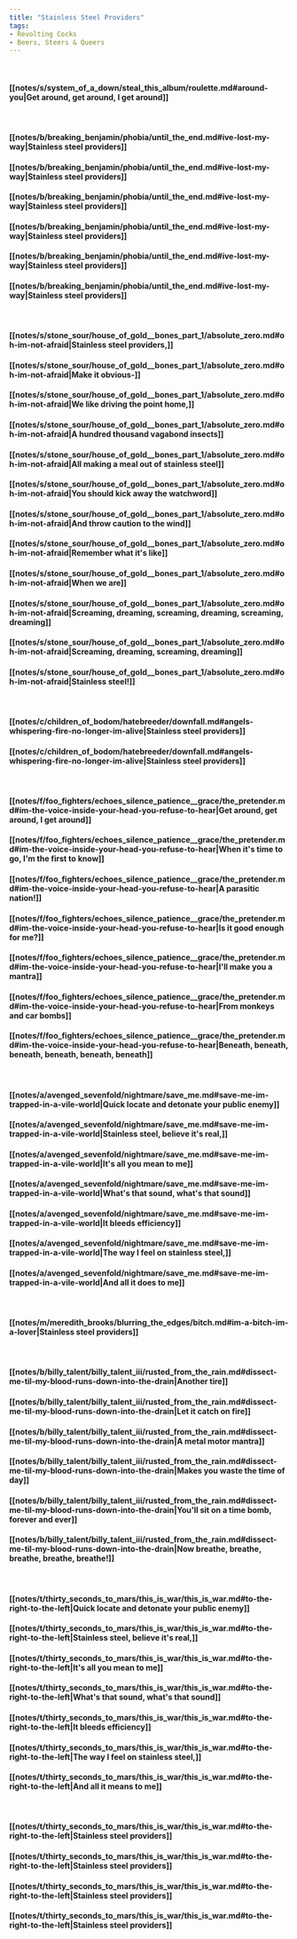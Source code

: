 ```yaml
---
title: "Stainless Steel Providers"
tags:
- Revolting Cocks
- Beers, Steers & Queers
---
```

&nbsp;
#### [[notes/s/system_of_a_down/steal_this_album/roulette.md#around-you|Get around, get around, I get around]]
&nbsp;
#### [[notes/b/breaking_benjamin/phobia/until_the_end.md#ive-lost-my-way|Stainless steel providers]]
#### [[notes/b/breaking_benjamin/phobia/until_the_end.md#ive-lost-my-way|Stainless steel providers]]
#### [[notes/b/breaking_benjamin/phobia/until_the_end.md#ive-lost-my-way|Stainless steel providers]]
#### [[notes/b/breaking_benjamin/phobia/until_the_end.md#ive-lost-my-way|Stainless steel providers]]
#### [[notes/b/breaking_benjamin/phobia/until_the_end.md#ive-lost-my-way|Stainless steel providers]]
#### [[notes/b/breaking_benjamin/phobia/until_the_end.md#ive-lost-my-way|Stainless steel providers]]
&nbsp;
#### [[notes/s/stone_sour/house_of_gold__bones_part_1/absolute_zero.md#oh-im-not-afraid|Stainless steel providers,]]
#### [[notes/s/stone_sour/house_of_gold__bones_part_1/absolute_zero.md#oh-im-not-afraid|Make it obvious-]]
#### [[notes/s/stone_sour/house_of_gold__bones_part_1/absolute_zero.md#oh-im-not-afraid|We like driving the point home,]]
#### [[notes/s/stone_sour/house_of_gold__bones_part_1/absolute_zero.md#oh-im-not-afraid|A hundred thousand vagabond insects]]
#### [[notes/s/stone_sour/house_of_gold__bones_part_1/absolute_zero.md#oh-im-not-afraid|All making a meal out of stainless steel]]
#### [[notes/s/stone_sour/house_of_gold__bones_part_1/absolute_zero.md#oh-im-not-afraid|You should kick away the watchword]]
#### [[notes/s/stone_sour/house_of_gold__bones_part_1/absolute_zero.md#oh-im-not-afraid|And throw caution to the wind]]
#### [[notes/s/stone_sour/house_of_gold__bones_part_1/absolute_zero.md#oh-im-not-afraid|Remember what it's like]]
#### [[notes/s/stone_sour/house_of_gold__bones_part_1/absolute_zero.md#oh-im-not-afraid|When we are]]
#### [[notes/s/stone_sour/house_of_gold__bones_part_1/absolute_zero.md#oh-im-not-afraid|Screaming, dreaming, screaming, dreaming, screaming, dreaming]]
#### [[notes/s/stone_sour/house_of_gold__bones_part_1/absolute_zero.md#oh-im-not-afraid|Screaming, dreaming, screaming, dreaming]]
#### [[notes/s/stone_sour/house_of_gold__bones_part_1/absolute_zero.md#oh-im-not-afraid|Stainless steel!]]
&nbsp;
#### [[notes/c/children_of_bodom/hatebreeder/downfall.md#angels-whispering-fire-no-longer-im-alive|Stainless steel providers]]
#### [[notes/c/children_of_bodom/hatebreeder/downfall.md#angels-whispering-fire-no-longer-im-alive|Stainless steel providers]]
&nbsp;
#### [[notes/f/foo_fighters/echoes_silence_patience__grace/the_pretender.md#im-the-voice-inside-your-head-you-refuse-to-hear|Get around, get around, I get around]]
#### [[notes/f/foo_fighters/echoes_silence_patience__grace/the_pretender.md#im-the-voice-inside-your-head-you-refuse-to-hear|When it's time to go, I'm the first to know]]
#### [[notes/f/foo_fighters/echoes_silence_patience__grace/the_pretender.md#im-the-voice-inside-your-head-you-refuse-to-hear|A parasitic nation!]]
#### [[notes/f/foo_fighters/echoes_silence_patience__grace/the_pretender.md#im-the-voice-inside-your-head-you-refuse-to-hear|Is it good enough for me?]]
#### [[notes/f/foo_fighters/echoes_silence_patience__grace/the_pretender.md#im-the-voice-inside-your-head-you-refuse-to-hear|I'll make you a mantra]]
#### [[notes/f/foo_fighters/echoes_silence_patience__grace/the_pretender.md#im-the-voice-inside-your-head-you-refuse-to-hear|From monkeys and car bombs]]
#### [[notes/f/foo_fighters/echoes_silence_patience__grace/the_pretender.md#im-the-voice-inside-your-head-you-refuse-to-hear|Beneath, beneath, beneath, beneath, beneath, beneath]]
&nbsp;
#### [[notes/a/avenged_sevenfold/nightmare/save_me.md#save-me-im-trapped-in-a-vile-world|Quick locate and detonate your public enemy]]
#### [[notes/a/avenged_sevenfold/nightmare/save_me.md#save-me-im-trapped-in-a-vile-world|Stainless steel, believe it's real,]]
#### [[notes/a/avenged_sevenfold/nightmare/save_me.md#save-me-im-trapped-in-a-vile-world|It's all you mean to me]]
#### [[notes/a/avenged_sevenfold/nightmare/save_me.md#save-me-im-trapped-in-a-vile-world|What's that sound, what's that sound]]
#### [[notes/a/avenged_sevenfold/nightmare/save_me.md#save-me-im-trapped-in-a-vile-world|It bleeds efficiency]]
#### [[notes/a/avenged_sevenfold/nightmare/save_me.md#save-me-im-trapped-in-a-vile-world|The way I feel on stainless steel,]]
#### [[notes/a/avenged_sevenfold/nightmare/save_me.md#save-me-im-trapped-in-a-vile-world|And all it does to me]]
&nbsp;
#### [[notes/m/meredith_brooks/blurring_the_edges/bitch.md#im-a-bitch-im-a-lover|Stainless steel providers]]
&nbsp;
#### [[notes/b/billy_talent/billy_talent_iii/rusted_from_the_rain.md#dissect-me-til-my-blood-runs-down-into-the-drain|Another tire]]
#### [[notes/b/billy_talent/billy_talent_iii/rusted_from_the_rain.md#dissect-me-til-my-blood-runs-down-into-the-drain|Let it catch on fire]]
#### [[notes/b/billy_talent/billy_talent_iii/rusted_from_the_rain.md#dissect-me-til-my-blood-runs-down-into-the-drain|A metal motor mantra]]
#### [[notes/b/billy_talent/billy_talent_iii/rusted_from_the_rain.md#dissect-me-til-my-blood-runs-down-into-the-drain|Makes you waste the time of day]]
#### [[notes/b/billy_talent/billy_talent_iii/rusted_from_the_rain.md#dissect-me-til-my-blood-runs-down-into-the-drain|You'll sit on a time bomb, forever and ever]]
#### [[notes/b/billy_talent/billy_talent_iii/rusted_from_the_rain.md#dissect-me-til-my-blood-runs-down-into-the-drain|Now breathe, breathe, breathe, breathe, breathe!]]
&nbsp;
#### [[notes/t/thirty_seconds_to_mars/this_is_war/this_is_war.md#to-the-right-to-the-left|Quick locate and detonate your public enemy]]
#### [[notes/t/thirty_seconds_to_mars/this_is_war/this_is_war.md#to-the-right-to-the-left|Stainless steel, believe it's real,]]
#### [[notes/t/thirty_seconds_to_mars/this_is_war/this_is_war.md#to-the-right-to-the-left|It's all you mean to me]]
#### [[notes/t/thirty_seconds_to_mars/this_is_war/this_is_war.md#to-the-right-to-the-left|What's that sound, what's that sound]]
#### [[notes/t/thirty_seconds_to_mars/this_is_war/this_is_war.md#to-the-right-to-the-left|It bleeds efficiency]]
#### [[notes/t/thirty_seconds_to_mars/this_is_war/this_is_war.md#to-the-right-to-the-left|The way I feel on stainless steel,]]
#### [[notes/t/thirty_seconds_to_mars/this_is_war/this_is_war.md#to-the-right-to-the-left|And all it means to me]]
&nbsp;
#### [[notes/t/thirty_seconds_to_mars/this_is_war/this_is_war.md#to-the-right-to-the-left|Stainless steel providers]]
#### [[notes/t/thirty_seconds_to_mars/this_is_war/this_is_war.md#to-the-right-to-the-left|Stainless steel providers]]
#### [[notes/t/thirty_seconds_to_mars/this_is_war/this_is_war.md#to-the-right-to-the-left|Stainless steel providers]]
#### [[notes/t/thirty_seconds_to_mars/this_is_war/this_is_war.md#to-the-right-to-the-left|Stainless steel providers]]
